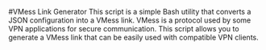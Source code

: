 #VMess Link Generator
This script is a simple Bash utility that converts a JSON configuration into a VMess link. VMess is a protocol used by some VPN applications for secure communication. This script allows you to generate a VMess link that can be easily used with compatible VPN clients.
